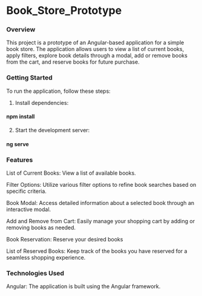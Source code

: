 # Book_Store_Prototype

### Overview
This project is a prototype of an Angular-based application for a simple book store. The application allows users to view a list of current books, apply filters, explore book details through a modal, add or remove books from the cart, and reserve books for future purchase.

### Getting Started
To run the application, follow these steps:

1. Install dependencies:
 #### npm install
 
2. Start the development server:
 #### ng serve

### Features

List of Current Books: View a list of available books.

Filter Options: Utilize various filter options to refine book searches based on specific criteria.

Book Modal: Access detailed information about a selected book through an interactive modal.

Add and Remove from Cart: Easily manage your shopping cart by adding or removing books as needed.

Book Reservation: Reserve your desired books

List of Reserved Books: Keep track of the books you have reserved for a seamless shopping experience.

### Technologies Used
Angular: The application is built using the Angular framework.
